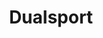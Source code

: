 ---
title: Dualsport
crosslinks:
- Honda_XR_and_XL
- WR250R
- dr350
- motorcycles
- FortWorth
- dr650
- advrider
- AskReddit
- CalamariRaceTeam
- KLX
- Fixxit
- MotorcycleLogistics
- 2954w08
- supermoto
- XR650L
- powerwashingporn
- missouri
- fattiremotorcycles
---